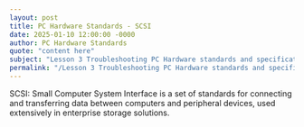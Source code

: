 ```yaml
---
layout: post
title: PC Hardware Standards - SCSI
date: 2025-01-10 12:00:00 -0000
author: PC Hardware Standards
quote: "content here"
subject: "Lesson 3 Troubleshooting PC Hardware standards and specifications"
permalink: "/Lesson 3 Troubleshooting PC Hardware standards and specifications/PC Hardware Standards/PC Hardware Standards - SCSI"
---
```


SCSI: Small Computer System Interface is a set of standards for connecting and transferring data between computers and peripheral devices, used extensively in enterprise storage solutions.
